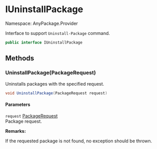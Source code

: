 # IUninstallPackage

Namespace: AnyPackage.Provider

Interface to support `Uninstall-Package` command.

```csharp
public interface IUninstallPackage
```

## Methods

### **UninstallPackage(PackageRequest)**

Uninstalls packages with the specified request.

```csharp
void UninstallPackage(PackageRequest request)
```

#### Parameters

`request` [PackageRequest](./anypackage.provider.packagerequest.md)<br>
Package request.

**Remarks:**

If the requested package is not found, no exception should be thrown.
